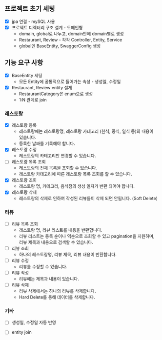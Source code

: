## 프로젝트 초기 세팅
- [x] jpa 연결 - mySQL 사용
- [x] 프로젝트 디렉터리 구조 설계 - 도메인형
  - domain, global로 나누고, domain안에 domain별로 생성
  - Restaurant, Review - 각각 Controller, Entity, Service
  - global엔 BaseEntity, SwaggerConfig 생성

## 기능 요구 사항
- [x] BaseEntity 세팅
  - 모든 Entity에 공통적으로 들어가는 속성 - 생성일, 수정일
- [x] Restaurant, Review entity 설계
  - RestaurantCategory은 enum으로 생성
  - 1:N 관계로 join

### 레스토랑
- [x] 레스토랑 등록
  - 레스토랑에는 레스토랑명, 레스토랑 카테고리 (한식, 중식, 일식 등)의 내용이 있습니다.
  - 등록한 날짜를 기록해야 합니다.
- [x] 레스토랑 수정
  - 레스토랑의 카테고리만 변경할 수 있습니다.
- [ ] 레스토랑 목록 조회
  - 레스토랑의 전체 목록을 조회할 수 있습니다.
  - 레스토랑 카테고리에 따른 레스토랑 목록 조회를 할 수 있습니다.
- [x] 레스토랑 조회
  - 레스토랑 명, 카테고리, 음식점의 생성 일자가 반환 되어야 합니다.
- [x] 레스토랑 삭제
  - 레스토랑의 삭제로 인하여 작성된 리뷰들이 삭제 되면 안됩니다. (Soft Delete)

### 리뷰
  - [ ] 리뷰 목록 조회 
    - 레스토랑 명, 리뷰 리스트를 내용을 반환합니다. 
    - 리뷰 리스트는 등록 순이나 역순으로 조회할 수 있고 pagination을 지원하며, 리뷰 제목과 내용으로 검색할 수 있습니다.
  - [ ] 리뷰 조회 
    - 하나의 레스토랑명, 리뷰 제목, 리뷰 내용이 반환합니다.
  - [ ] 리뷰 수정 
    - 리뷰를 수정할 수 있습니다.
  - [ ] 리뷰 작성 
    - 리뷰에는 제목과 내용이 있습니다.
  - [ ] 리뷰 삭제 
    - 리뷰 삭제에서는 하나의 리뷰를 삭제합니다. 
    - Hard Delete를 통해 데이터를 삭제합니다.

### 기타
 - [ ] 생성일, 수정일 자동 반영
 - [ ] entity join

